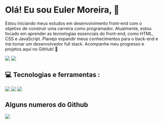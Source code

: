 # Olá! Eu sou Euler Moreira, 👋

<p > Estou iniciando meus estudos em desenvolvimento front-end com o objetivo de construir uma carreira como programador. Atualmente, estou focado em aprender as tecnologias essenciais do front-end, como HTML, CSS e JavaScript. Planejo expandir meus conhecimentos para o back-end e me tornar um desenvolvedor full stack. Acompanhe meu progresso e projetos aqui no GitHub! 🚀 <p>
  
<div> 

  <a href="https://www.linkedin.com/in/euler-moreira" target="_blank"><img src="https://img.shields.io/badge/-LinkedIn-%230077B5?style=for-the-badge&logo=linkedin&logoColor=white" target="_blank"></a>
  <a href="mailto:eulerribeiro78@gmail.com"><img src="https://img.shields.io/badge/Gmail-D14836?style=for-the-badge&logo=gmail&logoColor=white"></a>
  
</div>

## 💻 Tecnologias e ferramentas :
<p align="star">
<img src="https://img.shields.io/badge/HTML5-E34F26?style=for-the-badge&logo=html5&logoColor=white">
<img src="https://img.shields.io/badge/CSS-239120?&style=for-the-badge&logo=css3&logoColor=white">
<img src="https://img.shields.io/badge/JavaScript-F7DF1E?style=for-the-badge&logo=javascript&logoColor=black">
<p>

## Alguns numeros do Github

<img src="https://github-readme-stats.vercel.app/api?username=Eulermoreira&show_icons=true&theme=dark"> 

  
  
